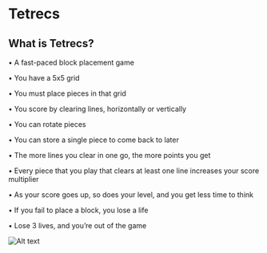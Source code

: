 # Tetrecs
## What is Tetrecs?
• A fast-paced block placement game

• You have a 5x5 grid

• You must place pieces in that grid

• You score by clearing lines, horizontally or vertically

• You can rotate pieces 

• You can store a single piece to come back to later 

• The more lines you clear in one go, the more points you get 

• Every piece that you play that clears at least one line increases your score multiplier 

• As your score goes up, so does your level, and you get less time to think 

• If you fail to place a block, you lose a life 

• Lose 3 lives, and you’re out of the game

![Alt text](images/your_image_file.png)
